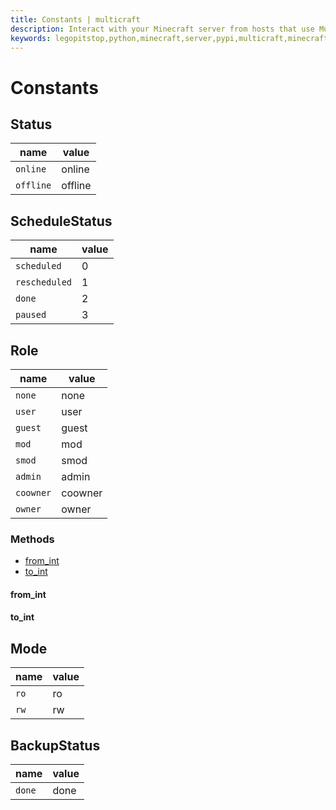 ```yaml
---
title: Constants | multicraft
description: Interact with your Minecraft server from hosts that use Multicraft using Python
keywords: legopitstop,python,minecraft,server,pypi,multicraft,minecraftserver,pythonpackage
---
```


# Constants

## Status

| name      | value   |
| --------- | ------- |
| `online`  | online  |
| `offline` | offline |

## ScheduleStatus

| name          | value |
| ------------- | ----- |
| `scheduled`   | 0     |
| `rescheduled` | 1     |
| `done`        | 2     |
| `paused`      | 3     |

## Role

| name      | value   |
| --------- | ------- |
| `none`    | none    |
| `user`    | user    |
| `guest`   | guest   |
| `mod`     | mod     |
| `smod`    | smod    |
| `admin`   | admin   |
| `coowner` | coowner |
| `owner`   | owner   |

### Methods

- [from_int](#from_int)
- [to_int](#to_int)

#### from_int

#### to_int

## Mode

| name | value |
| ---- | ----- |
| `ro` | ro    |
| `rw` | rw    |

## BackupStatus

| name   | value |
| ------ | ----- |
| `done` | done  |
